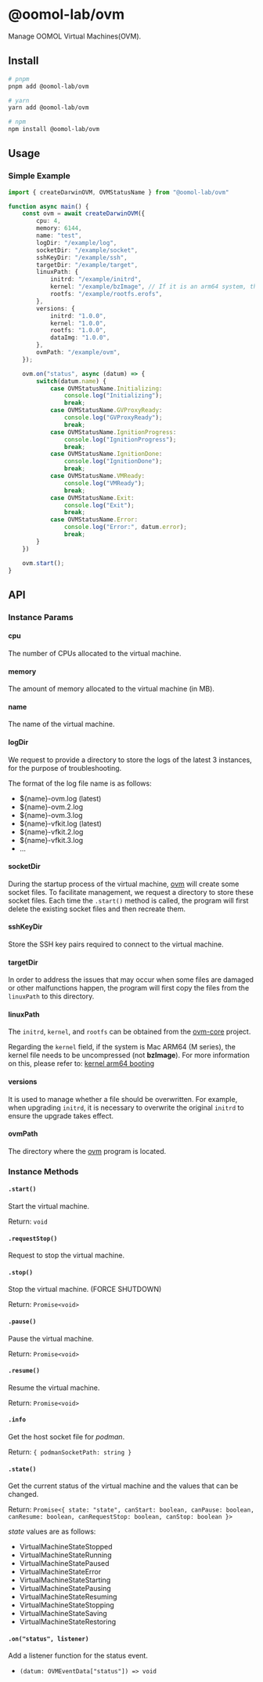 # @oomol-lab/ovm

Manage OOMOL Virtual Machines(OVM).

## Install

```bash
# pnpm
pnpm add @oomol-lab/ovm

# yarn
yarn add @oomol-lab/ovm

# npm
npm install @oomol-lab/ovm
```

## Usage

### Simple Example

```typescript
import { createDarwinOVM, OVMStatusName } from "@oomol-lab/ovm"

function async main() {
    const ovm = await createDarwinOVM({
        cpu: 4,
        memory: 6144,
        name: "test",
        logDir: "/example/log",
        socketDir: "/example/socket",
        sshKeyDir: "/example/ssh",
        targetDir: "/example/target",
        linuxPath: {
            initrd: "/example/initrd",
            kernel: "/example/bzImage", // If it is an arm64 system, then it is `Image`.
            rootfs: "/example/rootfs.erofs",
        },
        versions: {
            initrd: "1.0.0",
            kernel: "1.0.0",
            rootfs: "1.0.0",
            dataImg: "1.0.0",
        },
        ovmPath: "/example/ovm",
    });

    ovm.on("status", async (datum) => {
        switch(datum.name) {
            case OVMStatusName.Initializing:
                console.log("Initializing");
                break;
            case OVMStatusName.GVProxyReady:
                console.log("GVProxyReady");
                break;
            case OVMStatusName.IgnitionProgress:
                console.log("IgnitionProgress");
                break;
            case OVMStatusName.IgnitionDone:
                console.log("IgnitionDone");
                break;
            case OVMStatusName.VMReady:
                console.log("VMReady");
                break;
            case OVMStatusName.Exit:
                console.log("Exit");
                break;
            case OVMStatusName.Error:
                console.log("Error:", datum.error);
                break;
        }
    })

    ovm.start();
}
```

## API

### Instance Params

#### cpu

The number of CPUs allocated to the virtual machine.

#### memory

The amount of memory allocated to the virtual machine (in MB).

#### name

The name of the virtual machine.

#### logDir

We request to provide a directory to store the logs of the latest 3 instances, for the purpose of troubleshooting.

The format of the log file name is as follows:

* ${name}-ovm.log (latest)
* ${name}-ovm.2.log
* ${name}-ovm.3.log
* ${name}-vfkit.log (latest)
* ${name}-vfkit.2.log
* ${name}-vfkit.3.log
* ...

#### socketDir

During the startup process of the virtual machine, [ovm] will create some socket files. To facilitate management, we request a directory to store these socket files. Each time the `.start()` method is called, the program will first delete the existing socket files and then recreate them.

#### sshKeyDir

Store the SSH key pairs required to connect to the virtual machine.

#### targetDir

In order to address the issues that may occur when some files are damaged or other malfunctions happen, the program will first copy the files from the `linuxPath` to this directory.

#### linuxPath

The `initrd`, `kernel`, and `rootfs` can be obtained from the [ovm-core] project.

Regarding the `kernel` field, if the system is Mac ARM64 (M series), the kernel file needs to be uncompressed (not **bzImage**). For more information on this, please refer to: [kernel arm64 booting]

#### versions

It is used to manage whether a file should be overwritten. For example, when upgrading `initrd`, it is necessary to overwrite the original `initrd` to ensure the upgrade takes effect.

#### ovmPath

The directory where the [ovm] program is located.

### Instance Methods

#### `.start()`

Start the virtual machine.

Return: `void`

#### `.requestStop()`

Request to stop the virtual machine.

#### `.stop()`

Stop the virtual machine. (FORCE SHUTDOWN)

Return: `Promise<void>`

#### `.pause()`

Pause the virtual machine.

Return: `Promise<void>`

#### `.resume()`

Resume the virtual machine.

Return: `Promise<void>`

#### `.info`

Get the host socket file for *podman*.

Return: `{ podmanSocketPath: string }`

#### `.state()`

Get the current status of the virtual machine and the values that can be changed.

Return: `Promise<{ state: "state", canStart: boolean, canPause: boolean, canResume: boolean, canRequestStop: boolean, canStop: boolean }>`

*state* values are as follows:

* VirtualMachineStateStopped
* VirtualMachineStateRunning
* VirtualMachineStatePaused
* VirtualMachineStateError
* VirtualMachineStateStarting
* VirtualMachineStatePausing
* VirtualMachineStateResuming
* VirtualMachineStateStopping
* VirtualMachineStateSaving
* VirtualMachineStateRestoring

#### `.on("status", listener)`

Add a listener function for the status event.

* `(datum: OVMEventData["status"]) => void`

[ovm]: https://github.com/oomol-lab/ovm
[ovm-core]: https://github.com/oomol-lab/ovm-core
[kernel arm64 booting]: https://www.kernel.org/doc/Documentation/arm64/booting.txt
